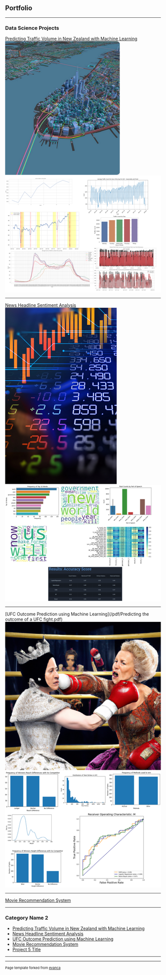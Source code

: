 ## Portfolio

---

### Data Science Projects

[Predicting Traffic Volume in New Zealand with Machine Learning](/pdf/Predicting-Traffic-Volume-using-Machine-Learning.pdf)
<br>
<img src = "images/traffic_flow.png?raw=true"/>
<img src="images/summary_stats_trafficvol.png?raw=true"/>

---
[News Headline Sentiment Analysis](/pdf/Sentiment-Analysis-of-News-Article-Headlines-for-Stock-Market-Prediction-1.pdf)
<img src = "images/stock_sent.png?raw=true"/>
<img src="images/summary_stats_stock.png?raw=true"/>

---
[UFC Outcome Prediction using Machine Learning](/pdf/Predicting the outcome of a UFC fight.pdf)
<img src = "images/ufc_fight.PNG?raw=true"/>
<img src="images/summary_stats_ufc.png?raw=true"/>

---
[Movie Recommendation System](http://example.com/)
<!-- <img src="images/dummy_thumbnail.jpg?raw=true"/> -->

---

### Category Name 2

- [Predicting Traffic Volume in New Zealand with Machine Learning](http://example.com/)
- [News Headline Sentiment Analysis](http://example.com/)
- [UFC Outcome Prediction using Machine Learning](http://example.com/)
- [Movie Recommendation System](http://example.com/)
- [Project 5 Title](http://example.com/)

---




---
<p style="font-size:11px">Page template forked from <a href="https://github.com/evanca/quick-portfolio">evanca</a></p>
<!-- Remove above link if you don't want to attibute -->

